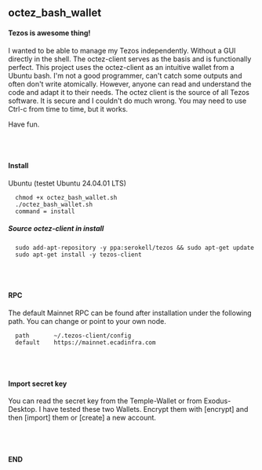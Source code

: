 ## octez_bash_wallet

#### Tezos is awesome thing!

I wanted to be able to manage my Tezos independently. Without a GUI directly in the shell.
The octez-client serves as the basis and is functionally perfect.
This project uses the octez-client as an intuitive wallet from a Ubuntu bash.
I'm not a good programmer, can't catch some outputs and often don't write atomically.
However, anyone can read and understand the code and adapt it to their needs.
The octez client is the source of all Tezos software.
It is secure and I couldn't do much wrong.
You may need to use Ctrl-c from time to time, but it works.

Have fun.

</br></br>

#### Install

Ubuntu (testet Ubuntu 24.04.01 LTS)

      chmod +x octez_bash_wallet.sh
      ./octez_bash_wallet.sh
      command = install

##### Source octez-client in install
      sudo add-apt-repository -y ppa:serokell/tezos && sudo apt-get update
      sudo apt-get install -y tezos-client
      
</br></br>

#### RPC
The default Mainnet RPC can be found after installation under the following path.
You can change or point to your own node.

      path       ~/.tezos-client/config
      default    https://mainnet.ecadinfra.com
      
</br></br>

#### Import secret key
You can read the secret key from the Temple-Wallet or from Exodus-Desktop. I have tested these two Wallets.
Encrypt them with [encrypt] and then [import] them or [create] a new account.

</br></br>

#### END




